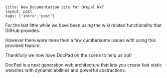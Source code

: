 ```
title: New Documentation Site for Drupal WxT
layout: post
tags: ['intro','post']
```

For the last little while we have been using the wiki related functionality that GitHub provides.

However there were more then a few cumbersome issues with using this provided feature.

Thankfully we now have DocPad on the scene to help us out!

DocPad is a next generation web architecture that lets you create fast static websites with dynamic abilities and powerful abstractions.
